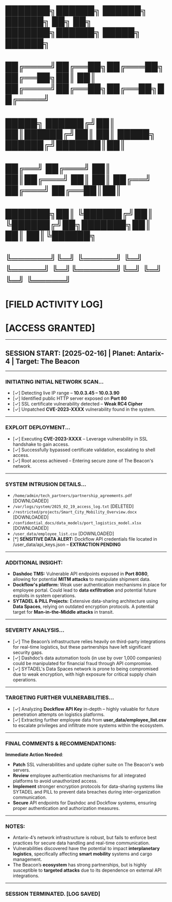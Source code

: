 # ███████╗██████╗  ██████╗ ██████╗ ██╗   ██╗   ███████╗██████╗  █████╗  ██████╗
# ██╔════╝██╔══██╗██╔═══██╗██╔══██╗██║   ██║   ██╔════╝██╔══██╗██╔══██╗██╔════╝
# █████╗  ██████╔╝██║   ██║██████╔╝██║   ██║   █████╗  ██████╔╝███████║██║     
# ██╔══╝  ██╔═══╝ ██║   ██║██╔═══╝ ██║   ██║   ██╔══╝  ██╔═══╝ ██╔══██║██║     
# ███████╗██║     ╚██████╔╝██║     ╚██████╔╝██╗███████╗██║     ██║  ██║╚██████╗
# ╚══════╝╚═╝      ╚═════╝ ╚═╝      ╚═════╝ ╚═╝╚══════╝╚═╝     ╚═╝  ╚═╝ ╚═════╝
#
#                              [FIELD ACTIVITY LOG]
#                                [ACCESS GRANTED]

---

##   SESSION START: [2025-02-16] | Planet: Antarix-4 | Target: The Beacon 

---

### INITIATING INITIAL NETWORK SCAN...  

- [✓] Detecting live IP range – **10.0.3.45 – 10.0.3.90**  
- [✓] Identified public HTTP server exposed on **Port 80**  
- [✓] SSL certificate vulnerability detected – **Weak RC4 Cipher**  
- [✓] Unpatched **CVE-2023-XXXX** vulnerability found in the system.

---

### EXPLOIT DEPLOYMENT...  

- [✓] Executing **CVE-2023-XXXX** – Leverage vulnerability in SSL handshake to gain access.  
- [✓] Successfully bypassed certificate validation, escalating to shell access.  
- [✓] Root access achieved – Entering secure zone of The Beacon's network.

---

### SYSTEM INTRUSION DETAILS...  

- `/home/admin/tech_partners/partnership_agreements.pdf`  [DOWNLOADED]  
- `/var/logs/system/2025_02_19_access_log.txt`  [DELETED]  
- `/restricted/projects/Smart_City_Mobility_Overview.docx`  [DOWNLOADED]  
- `/confidential_docs/data_models/port_logistics_model.xlsx`  [DOWNLOADED]  
- `/user_data/employee_list.csv`  [DOWNLOADED]  
- [*] **SENSITIVE DATA ALERT:** Dockflow API credentials file located in /user_data/api_keys.json – **EXTRACTION PENDING**  

---

### ADDITIONAL INSIGHT:  

- **Dashdoc TMS:** Vulnerable API endpoints exposed in **Port 8080**, allowing for potential **MITM attacks** to manipulate shipment data.  
- **Dockflow's platform:** Weak user authentication mechanisms in place for employee portal. Could lead to **data exfiltration** and potential future exploits in system operations.  
- **SYTADEL & PILL Projects:** Extensive data-sharing architecture using **Data Spaces**, relying on outdated encryption protocols. A potential target for **Man-in-the-Middle attacks** in transit.

---

### SEVERITY ANALYSIS...  

- [✓] The Beacon’s infrastructure relies heavily on third-party integrations for real-time logistics, but these partnerships have left significant security gaps.  
- [✓] Dashdoc’s data automation tools (in use by over 1,000 companies) could be manipulated for financial fraud through API compromise.  
- [✓] SYTADEL's Data Spaces network is prone to being compromised due to weak encryption, with high exposure for critical supply chain operations.

---

### TARGETING FURTHER VULNERABILITIES...  

- [✓] Analyzing **Dockflow API Key** in-depth – highly valuable for future penetration attempts on logistics platforms.  
- [✓] Extracting further employee data from **user_data/employee_list.csv** to escalate privileges and infiltrate more systems within the ecosystem.

---

### FINAL COMMENTS & RECOMMENDATIONS:  

**Immediate Action Needed**:  
- **Patch** SSL vulnerabilities and update cipher suite on The Beacon's web servers.  
- **Review** employee authentication mechanisms for all integrated platforms to avoid unauthorized access.  
- **Implement** stronger encryption protocols for data-sharing systems like SYTADEL and PILL to prevent data breaches during inter-organization communication.  
- **Secure** API endpoints for Dashdoc and Dockflow systems, ensuring proper authentication and authorization measures.

---

### NOTES:  
- Antarix-4’s network infrastructure is robust, but fails to enforce best practices for secure data handling and real-time communication.  
- Vulnerabilities discovered have the potential to impact **interplanetary logistics**, specifically affecting **smart mobility** systems and cargo management.  
- The Beacon’s **ecosystem** has strong partnerships, but is highly susceptible to **targeted attacks** due to its dependence on external API integrations.

---

### SESSION TERMINATED. [LOG SAVED]
